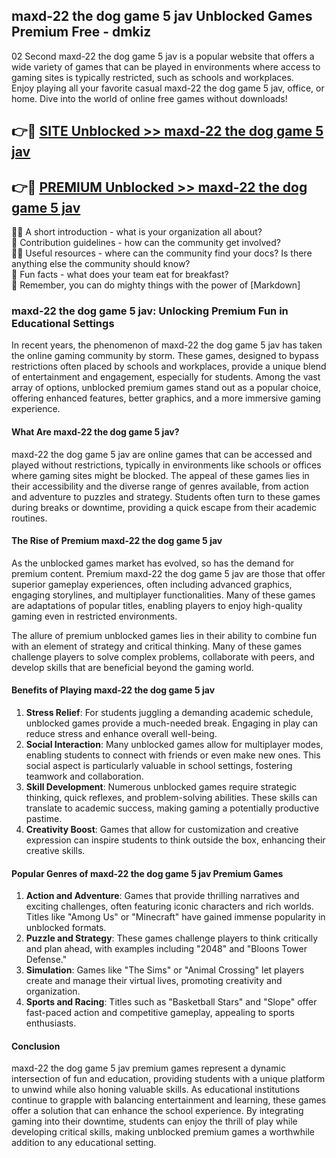 ## maxd-22 the dog game 5 jav Unblocked Games Premium Free - dmkiz

02 Second maxd-22 the dog game 5 jav is a popular website that offers a wide variety of games that can be played in environments where access to gaming sites is typically restricted, such as schools and workplaces.  
Enjoy playing all your favorite casual maxd-22 the dog game 5 jav, office, or home. Dive into the world of online free games without downloads!

## 👉🔴 [SITE Unblocked >> maxd-22 the dog game 5 jav](http://freeplayer.one?title=maxd-22_the_dog_game_5_jav&ref=13D)

## 👉🔴 [PREMIUM Unblocked >> maxd-22 the dog game 5 jav](http://freeplayer.one?title=maxd-22_the_dog_game_5_jav&ref=13D)

🙋‍♀️ A short introduction - what is your organization all about?  
🌈 Contribution guidelines - how can the community get involved?  
👩‍💻 Useful resources - where can the community find your docs? Is there anything else the community should know?  
🍿 Fun facts - what does your team eat for breakfast?  
🧙 Remember, you can do mighty things with the power of [Markdown]

### maxd-22 the dog game 5 jav: Unlocking Premium Fun in Educational Settings

In recent years, the phenomenon of maxd-22 the dog game 5 jav has taken the online gaming community by storm. These games, designed to bypass restrictions often placed by schools and workplaces, provide a unique blend of entertainment and engagement, especially for students. Among the vast array of options, unblocked premium games stand out as a popular choice, offering enhanced features, better graphics, and a more immersive gaming experience.

#### What Are maxd-22 the dog game 5 jav?

maxd-22 the dog game 5 jav are online games that can be accessed and played without restrictions, typically in environments like schools or offices where gaming sites might be blocked. The appeal of these games lies in their accessibility and the diverse range of genres available, from action and adventure to puzzles and strategy. Students often turn to these games during breaks or downtime, providing a quick escape from their academic routines.

#### The Rise of Premium maxd-22 the dog game 5 jav

As the unblocked games market has evolved, so has the demand for premium content. Premium maxd-22 the dog game 5 jav are those that offer superior gameplay experiences, often including advanced graphics, engaging storylines, and multiplayer functionalities. Many of these games are adaptations of popular titles, enabling players to enjoy high-quality gaming even in restricted environments.

The allure of premium unblocked games lies in their ability to combine fun with an element of strategy and critical thinking. Many of these games challenge players to solve complex problems, collaborate with peers, and develop skills that are beneficial beyond the gaming world.

#### Benefits of Playing maxd-22 the dog game 5 jav

1.  **Stress Relief**: For students juggling a demanding academic schedule, unblocked games provide a much-needed break. Engaging in play can reduce stress and enhance overall well-being.
2.  **Social Interaction**: Many unblocked games allow for multiplayer modes, enabling students to connect with friends or even make new ones. This social aspect is particularly valuable in school settings, fostering teamwork and collaboration.
3.  **Skill Development**: Numerous unblocked games require strategic thinking, quick reflexes, and problem-solving abilities. These skills can translate to academic success, making gaming a potentially productive pastime.
4.  **Creativity Boost**: Games that allow for customization and creative expression can inspire students to think outside the box, enhancing their creative skills.

#### Popular Genres of maxd-22 the dog game 5 jav Premium Games

1.  **Action and Adventure**: Games that provide thrilling narratives and exciting challenges, often featuring iconic characters and rich worlds. Titles like "Among Us" or "Minecraft" have gained immense popularity in unblocked formats.
2.  **Puzzle and Strategy**: These games challenge players to think critically and plan ahead, with examples including "2048" and "Bloons Tower Defense."
3.  **Simulation**: Games like "The Sims" or "Animal Crossing" let players create and manage their virtual lives, promoting creativity and organization.
4.  **Sports and Racing**: Titles such as "Basketball Stars" and "Slope" offer fast-paced action and competitive gameplay, appealing to sports enthusiasts.

#### Conclusion

maxd-22 the dog game 5 jav premium games represent a dynamic intersection of fun and education, providing students with a unique platform to unwind while also honing valuable skills. As educational institutions continue to grapple with balancing entertainment and learning, these games offer a solution that can enhance the school experience. By integrating gaming into their downtime, students can enjoy the thrill of play while developing critical skills, making unblocked premium games a worthwhile addition to any educational setting.